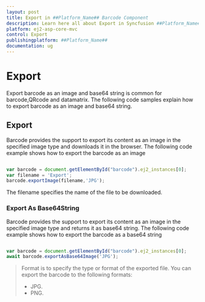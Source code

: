 ```yaml
---
layout: post
title: Export in ##Platform_Name## Barcode Component
description: Learn here all about Export in Syncfusion ##Platform_Name## Barcode component of Syncfusion Essential JS 2 and more.
platform: ej2-asp-core-mvc
control: Export
publishingplatform: ##Platform_Name##
documentation: ug
---
```



# Export

Export barcode as an image and base64 string is common for barcode,QRcode and datamatrix. The following code samples explain how to export barcode as an image and base64 string.

## Export

Barcode provides the support to export its content as an image in the specified image type and downloads it in the browser.
The following code example shows how to export the barcode as an image

```typescript

var barcode = document.getElementById("barcode").ej2_instances[0];
var filename = 'Export';
barcode.exportImage(filename,'JPG');

```

The filename specifies the name of the file to be downloaded.

### Export As Base64String

Barcode provides the support to export its content as an image in the specified image type and returns it as base64 string.
The following code example shows how to export the barcode as a base64 string

```typescript

var barcode = document.getElementById("barcode").ej2_instances[0];
await barcode.exportAsBase64Image('JPG');

```

>Format is to specify the type or format of the exported file. You can export the barcode to the following formats:
>* JPG.
>* PNG.